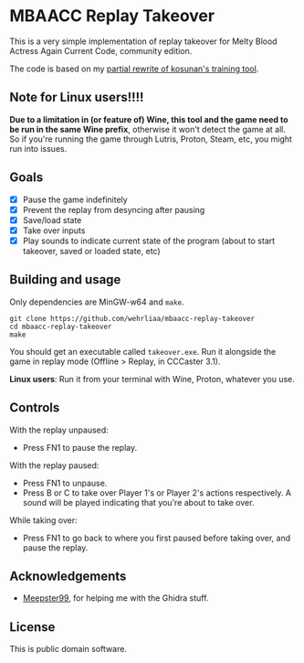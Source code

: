 # MBAACC Replay Takeover

This is a very simple implementation of replay takeover for Melty Blood Actress Again Current Code, community edition.

The code is based on my [partial rewrite of kosunan's training tool](https://github.com/wehrliaa/mbaacc-training-linux).

## Note for Linux users!!!!

**Due to a limitation in (or feature of) Wine, this tool and the game need to be run in the same Wine prefix**, otherwise it won't detect the game at all. So if you're running the game through Lutris, Proton, Steam, etc, you might run into issues.

## Goals

- [X] Pause the game indefinitely
- [X] Prevent the replay from desyncing after pausing
- [X] Save/load state
- [X] Take over inputs
- [X] Play sounds to indicate current state of the program (about to start takeover, saved or loaded state, etc)

## Building and usage

Only dependencies are MinGW-w64 and `make`.

```
git clone https://github.com/wehrliaa/mbaacc-replay-takeover
cd mbaacc-replay-takeover
make
```

You should get an executable called `takeover.exe`. Run it alongside the game in replay mode (Offline > Replay, in CCCaster 3.1).

**Linux users**: Run it from your terminal with Wine, Proton, whatever you use.

## Controls

With the replay unpaused:

- Press FN1 to pause the replay.

With the replay paused:

- Press FN1 to unpause.
- Press B or C to take over Player 1's or Player 2's actions respectively. A sound will be played indicating that you're about to take over.

While taking over:

- Press FN1 to go back to where you first paused before taking over, and pause the replay.

## Acknowledgements

- [Meepster99](https://github.com/Meepster99/), for helping me with the Ghidra stuff.

## License

This is public domain software.
